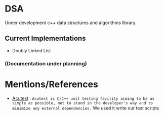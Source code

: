 # DSA
 Under development c++ data structures and algorithms library.

## Current Implementations
 * Doubly Linked List

### (Documentation under planning)

# Mentions/References
 * [Acutest](https://github.com/mity/acutest) : `Acutest is C/C++ unit testing facility aiming to be as simple as possible, not to stand in the developer's way and to minimize any external dependencies.` We used it write our test scripts